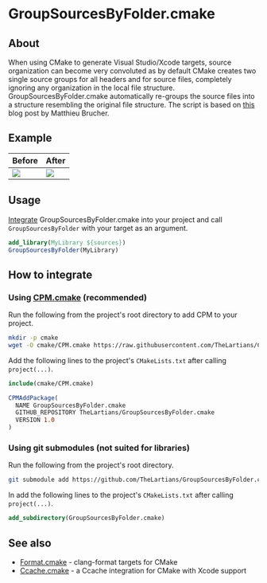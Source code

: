 # GroupSourcesByFolder.cmake

## About

When using CMake to generate Visual Studio/Xcode targets, source organization can become very convoluted as by default CMake creates two single source groups for all headers and for source files, completely ignoring any organization in the local file structure.
GroupSourcesByFolder.cmake automatically re-groups the source files into a structure resembling the original file structure.
The script is based on [this](http://blog.audio-tk.com/2015/09/01/sorting-source-files-and-projects-in-folders-with-cmake-and-visual-studioxcode/) blog post by Matthieu Brucher.

## Example

| Before  | After |
| ------------- | ------------- |
| ![](https://user-images.githubusercontent.com/4437447/67684391-fb64c880-f98a-11e9-8ea1-e153a747f288.png)  | ![](https://user-images.githubusercontent.com/4437447/67684394-fd2e8c00-f98a-11e9-8261-86e410a04e40.png)  |


## Usage

[Integrate](#how-to-integrate) GroupSourcesByFolder.cmake into your project and call `GroupSourcesByFolder` with your target as an argument.

```cmake
add_library(MyLibrary ${sources})
GroupSourcesByFolder(MyLibrary)
```

## How to integrate

### Using [CPM.cmake](https://github.com/TheLartians/CPM.cmake) (recommended)

Run the following from the project's root directory to add CPM to your project.

```bash
mkdir -p cmake
wget -O cmake/CPM.cmake https://raw.githubusercontent.com/TheLartians/CPM.cmake/master/cmake/CPM.cmake
```

Add the following lines to the project's `CMakeLists.txt` after calling `project(...)`.

```CMake
include(cmake/CPM.cmake)

CPMAddPackage(
  NAME GroupSourcesByFolder.cmake
  GITHUB_REPOSITORY TheLartians/GroupSourcesByFolder.cmake
  VERSION 1.0
)
```

### Using git submodules (not suited for libraries)

Run the following from the project's root directory.

```bash
git submodule add https://github.com/TheLartians/GroupSourcesByFolder.cmake 
```

In add the following lines to the project's `CMakeLists.txt` after calling `project(...)`.

```CMake
add_subdirectory(GroupSourcesByFolder.cmake)
```

## See also

- [Format.cmake](https://github.com/TheLartians/Format.cmake) - clang-format targets for CMake
- [Ccache.cmake](https://github.com/TheLartians/Ccache.cmake) - a Ccache integration for CMake with Xcode support
